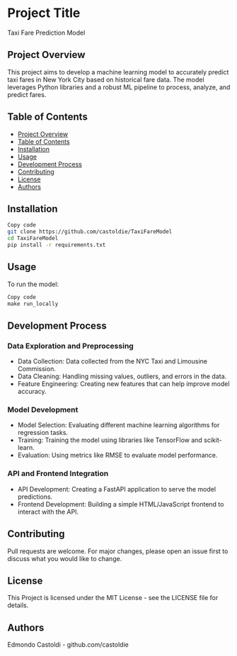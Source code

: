 # Project Title

Taxi Fare Prediction Model

## Project Overview

This project aims to develop a machine learning model to accurately predict taxi fares in New York City based on historical fare data. The model leverages Python libraries and a robust ML pipeline to process, analyze, and predict fares.

## Table of Contents

- [Project Overview](#project-overview)
- [Table of Contents](#table-of-contents)
- [Installation](#installation)
- [Usage](#usage)
- [Development Process](#development-process)
- [Contributing](#contributing)
- [License](#license)
- [Authors](#authors)

## Installation

```bash
Copy code
git clone https://github.com/castoldie/TaxiFareModel
cd TaxiFareModel
pip install -r requirements.txt
```

## Usage

To run the model:

```python
Copy code
make run_locally
```

## Development Process

### Data Exploration and Preprocessing
 - Data Collection: Data collected from the NYC Taxi and Limousine Commission.
 - Data Cleaning: Handling missing values, outliers, and errors in the data.
 - Feature Engineering: Creating new features that can help improve model accuracy.
### Model Development
 - Model Selection: Evaluating different machine learning algorithms for regression tasks.
 - Training: Training the model using libraries like TensorFlow and scikit-learn.
 - Evaluation: Using metrics like RMSE to evaluate model performance.
### API and Frontend Integration
 - API Development: Creating a FastAPI application to serve the model predictions.
 - Frontend Development: Building a simple HTML/JavaScript frontend to interact with the API.

## Contributing

Pull requests are welcome. For major changes, please open an issue first to discuss what you would like to change.

## License
This Project is licensed under the MIT License - see the LICENSE file for details.

## Authors

Edmondo Castoldi - github.com/castoldie
